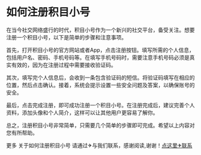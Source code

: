 # 如何注册积目小号

在当今社交网络盛行的时代，积目小号作为一个新兴的社交平台，备受关注。想要注册一个积目小号，以下是简单的步骤和注意事项。

首先，打开积目小号的官方网站或者App，点击注册按钮。填写所需的个人信息，包括用户名、密码、手机号码等。在填写手机号码时，需要注意手机号码必须是真实有效的，因为在注册过程中需要接收验证码。

其次，填写完个人信息后，会收到一条包含验证码的短信。将验证码填写在相应的位置，然后点击确认。接着，系统会提示设置一些安全问题及答案，以确保账号的安全。

最后，点击完成注册，即可成功注册一个积目小号。在注册完成后，建议完善个人资料，添加头像和个人简介，这样可以让其他用户更容易了解你。

总之，注册积目小号非常简单，只需要几个简单的步骤即可完成。希望以上内容对您有所帮助。

更多 关于如何注册积目小号 请通过✈与我们联系，感谢阅读,谢谢！[点这里✈联系](https://acc.k02.cc)